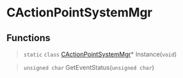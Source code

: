 # CActionPointSystemMgr
 
## Functions
 
> `static` `class` [CActionPointSystemMgr](lua/classes/CActionPointSystemMgr.md)* Instance(`void`)
 
> `unsigned char` GetEventStatus(`unsigned char`)
 
